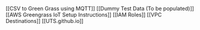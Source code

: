 [[CSV to Green Grass using MQTT]]
[[Dummy Test Data (To be populated)]]
[[AWS Greengrass IoT Setup Instructions]]
[[IAM Roles]]
[[VPC Destinations]]
[[UTS.github.io]]
